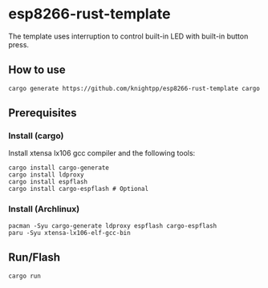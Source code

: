 # esp8266-rust-template

The template uses interruption to control built-in LED with built-in button press.

## How to use

```shell
cargo generate https://github.com/knightpp/esp8266-rust-template cargo
```

## Prerequisites

### Install (cargo)

Install xtensa lx106 gcc compiler and the following tools:

```shell
cargo install cargo-generate
cargo install ldproxy
cargo install espflash
cargo install cargo-espflash # Optional
```

### Install (Archlinux)

```shell
pacman -Syu cargo-generate ldproxy espflash cargo-espflash
paru -Syu xtensa-lx106-elf-gcc-bin
```

## Run/Flash

```shell
cargo run
```
